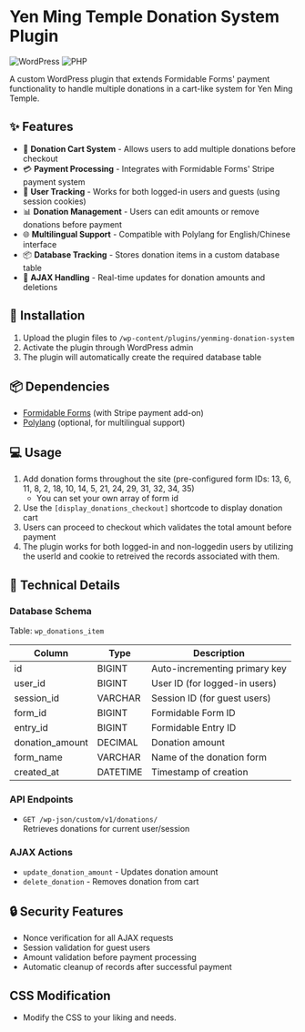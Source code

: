 # Yen Ming Temple Donation System Plugin

![WordPress](https://img.shields.io/badge/WordPress-%23117AC9.svg?style=for-the-badge&logo=WordPress&logoColor=white)
![PHP](https://img.shields.io/badge/php-%23777BB4.svg?style=for-the-badge&logo=php&logoColor=white)

A custom WordPress plugin that extends Formidable Forms' payment functionality to handle multiple donations in a cart-like system for Yen Ming Temple.

## ✨ Features

- 🛒 **Donation Cart System** - Allows users to add multiple donations before checkout
- 💳 **Payment Processing** - Integrates with Formidable Forms' Stripe payment system
- 👤 **User Tracking** - Works for both logged-in users and guests (using session cookies)
- 📊 **Donation Management** - Users can edit amounts or remove donations before payment
- 🌐 **Multilingual Support** - Compatible with Polylang for English/Chinese interface
- 📦 **Database Tracking** - Stores donation items in a custom database table
- 🔄 **AJAX Handling** - Real-time updates for donation amounts and deletions

## 🚀 Installation

1. Upload the plugin files to `/wp-content/plugins/yenming-donation-system`
2. Activate the plugin through WordPress admin
3. The plugin will automatically create the required database table

## 📦 Dependencies

- [Formidable Forms](https://wordpress.org/plugins/formidable/) (with Stripe payment add-on)
- [Polylang](https://wordpress.org/plugins/polylang/) (optional, for multilingual support)

## 💻 Usage

1. Add donation forms throughout the site (pre-configured form IDs: 13, 6, 11, 8, 2, 18, 10, 14, 5, 21, 24, 29, 31, 32, 34, 35)
   - You can set your own array of form id
2. Use the `[display_donations_checkout]` shortcode to display donation cart
3. Users can proceed to checkout which validates the total amount before payment
4. The plugin works for both logged-in and non-loggedin users by utilizing the userId and cookie to retreived the records associated with them.

## 🔧 Technical Details

### Database Schema
Table: `wp_donations_item`

| Column          | Type      | Description                      |
|-----------------|-----------|----------------------------------|
| id              | BIGINT    | Auto-incrementing primary key    |
| user_id         | BIGINT    | User ID (for logged-in users)    |
| session_id      | VARCHAR   | Session ID (for guest users)     |
| form_id         | BIGINT    | Formidable Form ID               |
| entry_id        | BIGINT    | Formidable Entry ID              |
| donation_amount | DECIMAL   | Donation amount                  |
| form_name       | VARCHAR   | Name of the donation form        |
| created_at      | DATETIME  | Timestamp of creation            |

### API Endpoints
- `GET /wp-json/custom/v1/donations/`  
  Retrieves donations for current user/session

### AJAX Actions
- `update_donation_amount` - Updates donation amount
- `delete_donation` - Removes donation from cart

## 🔒 Security Features

- Nonce verification for all AJAX requests
- Session validation for guest users
- Amount validation before payment processing
- Automatic cleanup of records after successful payment

## CSS Modification

- Modify the CSS to your liking and needs.
